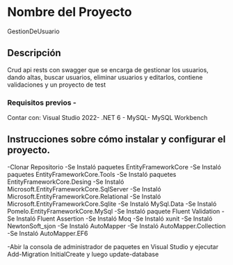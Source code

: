 # Nombre del Proyecto ## 
GestionDeUsuario
## Descripción 
Crud api rests con swagger que se encarga de gestionar los usuarios, dando altas, buscar usuarios, eliminar usuarios y editarlos, contiene validaciones y un proyecto de test
### Requisitos previos -
Contar con: 
Visual Studio 2022-
.NET 6 - 
MySQL-
MySQL Workbench 

## Instrucciones sobre cómo instalar y configurar el proyecto.
-Clonar Repositorio
-Se Instaló paquetes EntityFrameworkCore
-Se Instaló paquetes EntityFrameworkCore.Tools
-Se Instaló paquetes EntityFrameworkCore.Desing
-Se Instaló Microsoft.EntityFrameworkCore.SqlServer
-Se Instaló Microsoft.EntityFrameworkCore.Relational
-Se Instaló Microsoft.EntityFrameworkCore.Sqlite
-Se Instaló MySql.Data
-Se Instaló Pomelo.EntityFrameworkCore.MySql
-Se Instaló paquete Fluent Validation
-Se Instaló Fluent Assertion
-Se Instaló Moq
-Se Instaló xunit
-Se Instaló NewtonSoft_sjon
-Se Instaló AutoMapper
-Se Instaló AutoMapper.Collection
-Se Instaló AutoMapper.EF6

-Abir la consola de administrador de paquetes en Visual Studio y ejecutar Add-Migration InitialCreate y luego update-database


